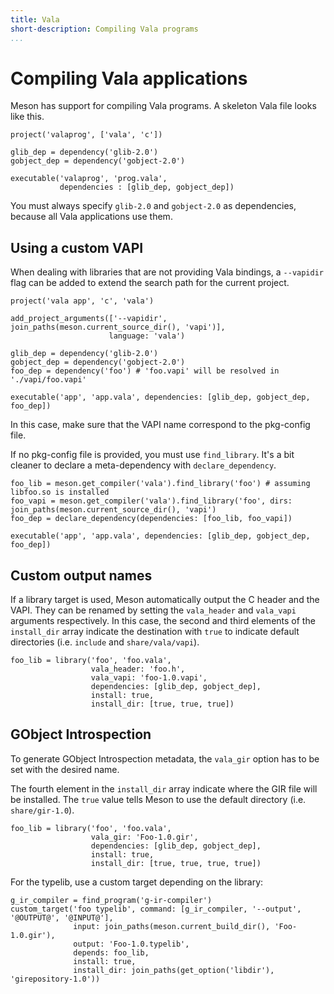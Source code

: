 ```yaml
---
title: Vala
short-description: Compiling Vala programs
...
```


# Compiling Vala applications

Meson has support for compiling Vala programs. A skeleton Vala file looks like this.

```meson
project('valaprog', ['vala', 'c'])

glib_dep = dependency('glib-2.0')
gobject_dep = dependency('gobject-2.0')

executable('valaprog', 'prog.vala',
           dependencies : [glib_dep, gobject_dep])
```

You must always specify `glib-2.0` and `gobject-2.0` as dependencies, because all Vala applications use them.

## Using a custom VAPI

When dealing with libraries that are not providing Vala bindings, a `--vapidir` flag can be added to extend the search path for the current project.

```meson
project('vala app', 'c', 'vala')

add_project_arguments(['--vapidir', join_paths(meson.current_source_dir(), 'vapi')], 
                      language: 'vala')
                      
glib_dep = dependency('glib-2.0')
gobject_dep = dependency('gobject-2.0')
foo_dep = dependency('foo') # 'foo.vapi' will be resolved in './vapi/foo.vapi'

executable('app', 'app.vala', dependencies: [glib_dep, gobject_dep, foo_dep])
```

In this case, make sure that the VAPI name correspond to the pkg-config file. 

If no pkg-config file is provided, you must use `find_library`. It's a bit cleaner to declare a meta-dependency with `declare_dependency`.

```meson
foo_lib = meson.get_compiler('vala').find_library('foo') # assuming libfoo.so is installed
foo_vapi = meson.get_compiler('vala').find_library('foo', dirs: join_paths(meson.current_source_dir(), 'vapi')
foo_dep = declare_dependency(dependencies: [foo_lib, foo_vapi])

executable('app', 'app.vala', dependencies: [glib_dep, gobject_dep, foo_dep])
```

## Custom output names

If a library target is used, Meson automatically output the C header and the VAPI. They can be renamed by setting the `vala_header` and `vala_vapi` arguments respectively. In this case, the second and third elements of the `install_dir` array indicate the destination with `true` to indicate default directories (i.e. `include` and `share/vala/vapi`).

```meson
foo_lib = library('foo', 'foo.vala', 
                  vala_header: 'foo.h',
                  vala_vapi: 'foo-1.0.vapi', 
                  dependencies: [glib_dep, gobject_dep],
                  install: true,
                  install_dir: [true, true, true])
```

## GObject Introspection

To generate GObject Introspection metadata, the `vala_gir` option has to be set with the desired name.

The fourth element in the `install_dir` array indicate where the GIR file will be installed. The `true` value tells Meson to use the default directory (i.e. `share/gir-1.0`).

```meson
foo_lib = library('foo', 'foo.vala', 
                  vala_gir: 'Foo-1.0.gir', 
                  dependencies: [glib_dep, gobject_dep],
                  install: true,
                  install_dir: [true, true, true, true])
```

For the typelib, use a custom target depending on the library:

```meson
g_ir_compiler = find_program('g-ir-compiler')
custom_target('foo typelib', command: [g_ir_compiler, '--output', '@OUTPUT@', '@INPUT@'],
              input: join_paths(meson.current_build_dir(), 'Foo-1.0.gir'),
              output: 'Foo-1.0.typelib',
              depends: foo_lib,
              install: true,
              install_dir: join_paths(get_option('libdir'), 'girepository-1.0'))
```
